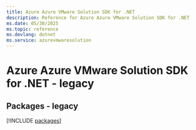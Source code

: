 ```yaml
---
title: Azure Azure VMware Solution SDK for .NET
description: Reference for Azure Azure VMware Solution SDK for .NET
ms.date: 05/30/2025
ms.topic: reference
ms.devlang: dotnet
ms.service: azurevmwaresolution
---
```

# Azure Azure VMware Solution SDK for .NET - legacy
## Packages - legacy
[!INCLUDE [packages](azure-vmware-solution-index.md)]